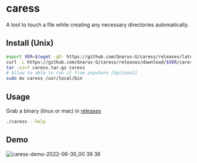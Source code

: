 # caress
A tool to touch a file while creating any necessary directories automatically.

## Install (Unix)
```sh
export VER=$(wget -qO- https://github.com/Gnarus-G/caress/releases/latest | grep -oP 'v\d+\.\d+\.\d+' | tail -n 1);
curl -L https://github.com/Gnarus-G/caress/releases/download/$VER/caress-$OSTYPE.tar.gz -o caress.tar.gz
tar -xzvf caress.tar.gz caress
# Allow to able to run it from anywhere [Optional]
sudo mv caress /usr/local/bin
```

## Usage
Grab a binary (linux or mac) in [releases](https://github.com/Gnarus-G/caress/releases)
```sh
./caress --help
```
## Demo
![caress-demo-2022-06-30_00 39 36](https://user-images.githubusercontent.com/37311893/176594383-e3723f73-f1c3-4dbe-9a70-71c4b6c21552.gif)
